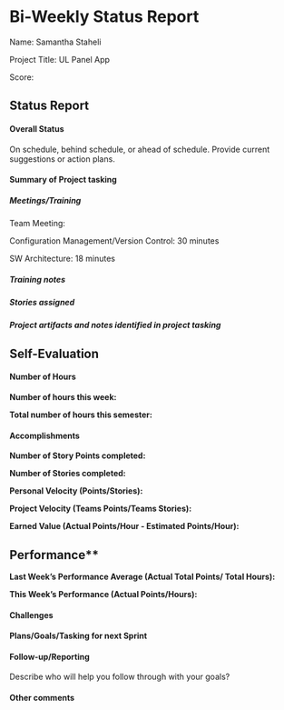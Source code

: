 # Bi-Weekly Status Report      

Name: Samantha Staheli

Project Title: UL Panel App 

Score: 

## Status Report
#### Overall Status
On schedule, behind schedule, or ahead of schedule.
Provide current suggestions or action plans.

#### Summary of Project tasking

##### Meetings/Training
Team Meeting:

Configuration Management/Version Control: 30 minutes

SW Architecture: 18 minutes

##### Training notes
##### Stories assigned
##### Project artifacts and notes identified in project tasking

## Self-Evaluation
#### Number of Hours
**Number of hours this week:**

**Total number of hours this semester:**

#### Accomplishments
**Number of Story Points completed:**

**Number of Stories completed:**

**Personal Velocity (Points/Stories):**

**Project Velocity (Teams Points/Teams Stories):**

**Earned Value (Actual Points/Hour - Estimated Points/Hour):**

## Performance**
**Last Week’s Performance Average (Actual Total Points/ Total Hours):**

**This Week’s Performance (Actual Points/Hours):**

#### Challenges

#### Plans/Goals/Tasking for next Sprint

#### Follow-up/Reporting
Describe who will help you follow through with your goals?

#### Other comments
